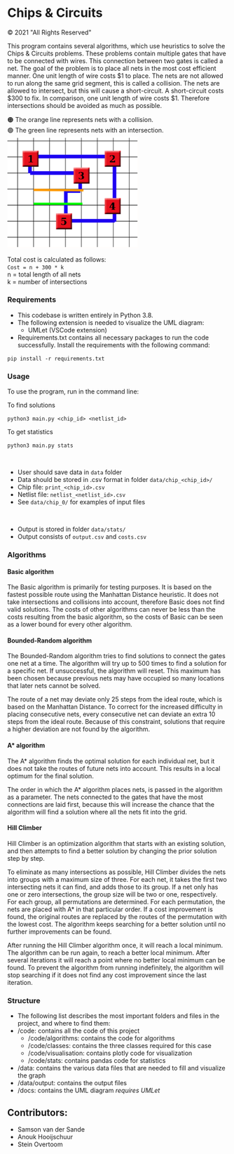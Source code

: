 # Chips & Circuits

© 2021 "All Rights Reserved"

This program contains several algorithms, which use heuristics to solve the Chips & Circuits problems. These problems contain multiple gates that have to be connected with wires. This connection between two gates is called a net. The goal of the problem is to place all nets in the most cost efficient manner. One unit length of wire costs $1 to place. The nets are not allowed to run along the same grid segment, this is called a collision. The nets are allowed to intersect, but this will cause a short-circuit. A short-circuit costs $300 to fix. In comparison, one unit length of wire costs $1. Therefore intersections should be avoided as much as possible.

:orange_circle: The orange line represents nets with a collision.<br>
:green_circle: The green line represents nets with an intersection.<br>
<img src="docs/images/Intersection and collision.png" alt="Intersection and collision" width="300px"></img>

Total cost is calculated as follows:<br>
`Cost = n + 300 * k`<br>
n = total length of all nets<br>
k = number of intersections


### Requirements
* This codebase is written entirely in Python 3.8.
* The following extension is needed to visualize the UML diagram:
    * UMLet (VSCode extension)
* Requirements.txt contains all necessary packages to run the code successfully. Install the requirements with the following command:
```
pip install -r requirements.txt 
```

### Usage
To use the program, run in the command line:

To find solutions
```
python3 main.py <chip_id> <netlist_id>
```

To get statistics
```
python3 main.py stats
```
<br>

* User should save data in `data` folder
* Data should be stored in .csv format in folder `data/chip_<chip_id>/`
* Chip file: `print_<chip_id>.csv`
* Netlist file: `netlist_<netlist_id>.csv`
* See `data/chip_0/` for examples of input files
<br>

* Output is stored in folder `data/stats/`
* Output consists of `output.csv` and `costs.csv`


### Algorithms
#### Basic algorithm
The Basic algorithm is primarily for testing purposes. It is based on the fastest possible route using the Manhattan Distance heuristic. It does not take intersections and collisions into account, therefore Basic does not find valid solutions. The costs of other algorithms can never be less than the costs resulting from the basic algorithm, so the costs of Basic can be seen as a lower bound for every other algorithm.
 

#### Bounded-Random algorithm
The Bounded-Random algorithm tries to find solutions to connect the gates one net at a time. The algorithm will try up to 500 times to find a solution for a specific net. If unsuccessful, the algorithm will reset. This maximum has been chosen because previous nets may have occupied so many locations that later nets cannot be solved.
 
The route of a net may deviate only 25 steps from the ideal route, which is based on the Manhattan Distance. To correct for the increased difficulty in placing consecutive nets, every consecutive net can deviate an extra 10 steps from the ideal route. Because of this constraint, solutions that require a higher deviation are not found by the algorithm.


#### A* algorithm
The A* algorithm finds the optimal solution for each individual net, but it does not take the routes of future nets into account. This results in a local optimum for the final solution.
 
The order in which the A* algorithm places nets, is passed in the algorithm as a parameter. The nets connected to the gates that have the most connections are laid first, because this will
increase the chance that the algorithm will find a solution where all the nets fit into the grid.

 
#### Hill Climber
Hill Climber is an optimization algorithm that starts with an existing solution, and then attempts to find a better solution by changing the prior solution step by step.

To eliminate as many intersections as possible, Hill Climber divides the nets into groups with a maximum size of three. For each net, it takes the first two intersecting nets it can find, and adds those to its group. If a net only has one or zero intersections, the group size will be two or one, respectively. For each group, all permutations are determined. For each permutation, the nets are placed with A* in that particular order. If a cost improvement is found, the original routes are replaced by the routes of the permutation with the lowest cost. The algorithm keeps searching for a better solution until no further improvements can be found.

After running the Hill Climber algorithm once, it will reach a local minimum. The algorithm can be run again, to reach a better local minimum. After several iterations it will reach a point where no better local minimum can be found. To prevent the algorithm from running indefinitely, the algorithm will stop searching if it does not find any cost improvement since the last iteration.


### Structure
* The following list describes the most important folders and files in the project, and where to find them: 
* /code: contains all the code of this project
    * /code/algorithms: contains the code for algorithms
    * /code/classes: contains the three classes required for this case
    * /code/visualisation: contains plotly code for visualization 
    * /code/stats: contains pandas code for statistics
* /data: contains the various data files that are needed to fill and visualize the graph
* /data/output: contains the output files
* /docs: contains the UML diagram <i>requires UMLet</i>


## Contributors: 
* Samson van der Sande
* Anouk Hooijschuur
* Stein Overtoom 
